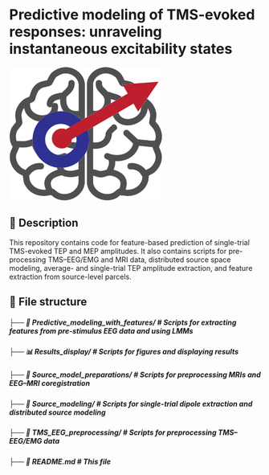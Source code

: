 # Predictive modeling of TMS-evoked responses: unraveling instantaneous excitability states

![Project Logo](project_logo_teps.png)

## 📝 Description
This repository contains code for feature-based prediction of single-trial TMS-evoked TEP and MEP amplitudes. It also contains scripts for pre-processing TMS–EEG/EMG and MRI data, distributed source space modeling, average- and single-trial TEP amplitude extraction, and feature extraction from source-level parcels.

## 📁 File structure
##### ├── 🎯 Predictive_modeling_with_features/ # Scripts for extracting features from pre-stimulus EEG data and using LMMs
##### ├── 📊 Results_display/ # Scripts for figures and displaying results
##### ├── 🧬 Source_model_preparations/ # Scripts for preprocessing MRIs and EEG–MRI coregistration
##### ├── 🧊 Source_modeling/ # Scripts for single-trial dipole extraction and distributed source modeling
##### ├── 🧠 TMS_EEG_preprocessing/ # Scripts for preprocessing TMS–EEG/EMG data
##### ├── 📄 README.md # This file
